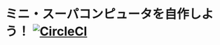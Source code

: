 # ミニ・スーパコンピュータを自作しよう！ [![CircleCI](https://circleci.com/gh/keichi/raspi-cluster-book.svg?style=svg)](https://circleci.com/gh/keichi/raspi-cluster-book)

